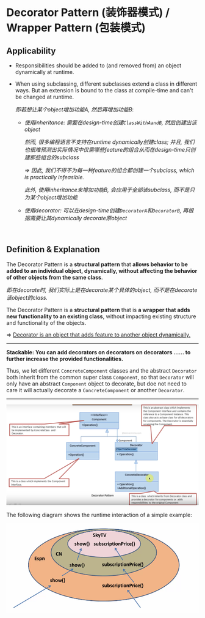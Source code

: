 # Decorator Pattern (装饰器模式) / Wrapper Pattern (包装模式)

## Applicability

* Responsibilities should be added to (and removed from) an object dynamically at runtime.

* When using subclassing, different subclasses extend a class in different ways. But an extension is bound to the class at compile-time and can't be changed at runtime.

  *即若想让某个object增加功能A, 然后再增加功能B*:

  * *使用inheritance: 需要在design-time创建`ClassWithAandB`, 然后创建出该object*

    *然而, 很多编程语言不支持在runtime dynamically创建class; 并且, 我们也很难预测出实际情况中仅需哪些feature的组合从而在design-time只创建那些组合的subclass*

    *=> 因此, 我们不得不为每一种feature的组合都创建一个subclass, which is practically infeasible.*

    *此外, 使用inheritance来增加功能B, 会应用于全部该subclass, 而不是只为某个object增加功能*

  * *使用decorator: 可以在design-time创建`DecoratorA`和`DecoratorB`, 再根据需要让其dynamically decorate原object*


<br>

## Definition & Explanation

The Decorator Pattern is a **structural pattern** that **allows behavior to be added to an individual object, dynamically, without affecting the behavior of other objects from the same class**.

*即在decorate时, 我们实际上是在decorate某个具体的object, 而不是在decorate该object的class.*

The Decorator Pattern is a **structural pattern** that is **a wrapper that adds new functionality to an existing class**, without impacting existing structure and functionality of the objects.

=> <u>Decorator is an object that adds feature to another object dynamically.</u>

***

**Stackable: You can add decorators on decorators on decorators …… to further increase the provided functionalities.**

Thus, we let different `ConcreteComponent` classes and the abstract `Decorator` both inherit from the common super class `Component`, so that `Decorator` will only have an abstract `Component` object to decorate, but doe not need to care it will actually decorate a `ConcreteComponent` or another `Decorator`.

***

<img src="https://github.com/Ziang-Lu/Design-Patterns/blob/master/3-Structural%20Patterns/5-Decorator%20Pattern/decorator_pattern.png?raw=true">

<br>

The following diagram shows the runtime interaction of a simple example:

<img src="https://github.com/Ziang-Lu/Design-Patterns/blob/master/3-Structural%20Patterns/5-Decorator%20Pattern/runtime_diagram.png?raw=true" width="600px">

